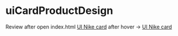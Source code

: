 ﻿# uiCardProductDesign
 Review after open index.html
 [UI Nike card](https://i.imgur.com/SrQXS8s.png)
 after hover -> 
  [UI Nike card](https://i.imgur.com/xtZp92V.png)
 
